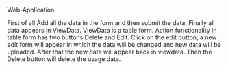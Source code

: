 Web-Application

First of all Add all the data in the form and then submit the data. Finally all data appears in ViewData. ViewData is a table form. Action functionality in table form has two buttons Delete and Edit. Click on the edit button, a new edit form will appear in which the data will be changed and new data will be uploaded. After that the new data will appear back in viewdata. Then the Delete button will delete the usage data.
